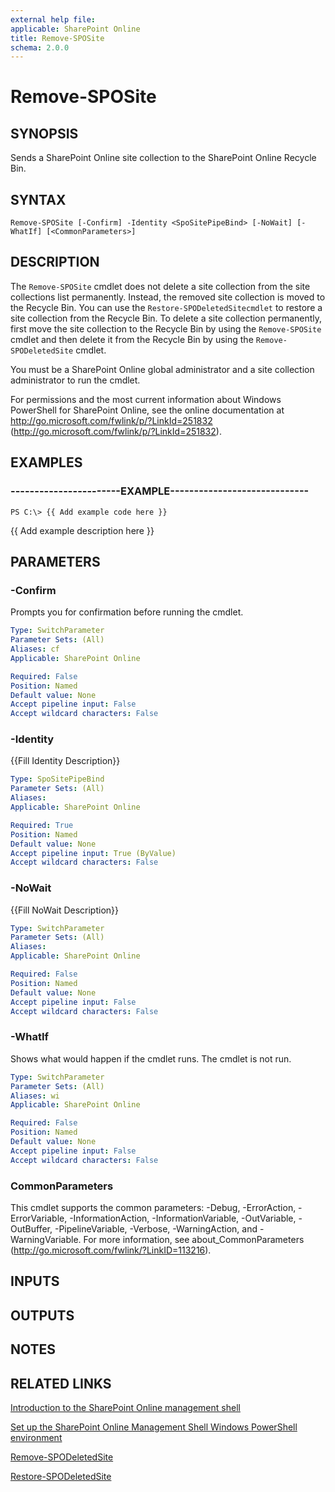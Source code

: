 ```yaml
---
external help file: 
applicable: SharePoint Online
title: Remove-SPOSite
schema: 2.0.0
---
```


# Remove-SPOSite

## SYNOPSIS
Sends a SharePoint Online site collection to the SharePoint Online Recycle Bin.


## SYNTAX

```
Remove-SPOSite [-Confirm] -Identity <SpoSitePipeBind> [-NoWait] [-WhatIf] [<CommonParameters>]
```

## DESCRIPTION
The `Remove-SPOSite` cmdlet does not delete a site collection from the site collections list permanently.
Instead, the removed site collection is moved to the Recycle Bin.
You can use the `Restore-SPODeletedSitecmdlet` to restore a site collection from the Recycle Bin.
To delete a site collection permanently, first move the site collection to the Recycle Bin by using the `Remove-SPOSite` cmdlet and then delete it from the Recycle Bin by using the `Remove-SPODeletedSite` cmdlet.

You must be a SharePoint Online global administrator and a site collection administrator to run the cmdlet.

For permissions and the most current information about Windows PowerShell for SharePoint Online, see the online documentation at http://go.microsoft.com/fwlink/p/?LinkId=251832 (http://go.microsoft.com/fwlink/p/?LinkId=251832).


## EXAMPLES

### -----------------------EXAMPLE-----------------------------
```
PS C:\> {{ Add example code here }}
```

{{ Add example description here }}


## PARAMETERS

### -Confirm
Prompts you for confirmation before running the cmdlet.

```yaml
Type: SwitchParameter
Parameter Sets: (All)
Aliases: cf
Applicable: SharePoint Online

Required: False
Position: Named
Default value: None
Accept pipeline input: False
Accept wildcard characters: False
```

### -Identity
{{Fill Identity Description}}

```yaml
Type: SpoSitePipeBind
Parameter Sets: (All)
Aliases: 
Applicable: SharePoint Online

Required: True
Position: Named
Default value: None
Accept pipeline input: True (ByValue)
Accept wildcard characters: False
```

### -NoWait
{{Fill NoWait Description}}

```yaml
Type: SwitchParameter
Parameter Sets: (All)
Aliases: 
Applicable: SharePoint Online

Required: False
Position: Named
Default value: None
Accept pipeline input: False
Accept wildcard characters: False
```

### -WhatIf
Shows what would happen if the cmdlet runs.
The cmdlet is not run.

```yaml
Type: SwitchParameter
Parameter Sets: (All)
Aliases: wi
Applicable: SharePoint Online

Required: False
Position: Named
Default value: None
Accept pipeline input: False
Accept wildcard characters: False
```

### CommonParameters
This cmdlet supports the common parameters: -Debug, -ErrorAction, -ErrorVariable, -InformationAction, -InformationVariable, -OutVariable, -OutBuffer, -PipelineVariable, -Verbose, -WarningAction, and -WarningVariable. For more information, see about_CommonParameters (http://go.microsoft.com/fwlink/?LinkID=113216).

## INPUTS

## OUTPUTS

## NOTES

## RELATED LINKS

[Introduction to the SharePoint Online management shell]()

[Set up the SharePoint Online Management Shell Windows PowerShell environment]()

[Remove-SPODeletedSite]()

[Restore-SPODeletedSite]()
